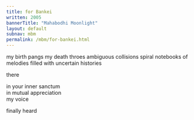 ```yaml
---
title: for Bankei
written: 2005
bannerTitle: "Mahabodhi Moonlight" 
layout: default
subnav: mbm
permalink: /mbm/for-bankei.html
---
```


<div class="poem">
my birth pangs  
my death throes  
ambiguous collisions  
spiral notebooks  
of melodies filled  
with uncertain histories  
 
there
 
in your inner sanctum  
in mutual appreciation  
my voice
 
finally heard
</div>
